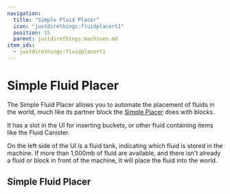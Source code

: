 ```yaml
---
navigation:
  title: "Simple Fluid Placer"
  icon: "justdirethings:fluidplacert1"
  position: 15
  parent: justdirethings:machines.md
item_ids:
  - justdirethings:fluidplacert1
---
```


# Simple Fluid Placer

The Simple Fluid Placer allows you to automate the placement of fluids in the world, much like its partner block the [Simple Placer](./mach_blockplacert1.md) does with blocks.

It has a slot in the UI for inserting buckets, or other fluid containing items like the Fluid Canister.

On the left side of the UI is a fluid tank, indicating which fluid is stored in the machine. If more than 1,000mb of fluid are available, and there isn't already a fluid or block in front of the machine, it will place the fluid into the world.

## Simple Fluid Placer



<Recipe id="justdirethings:fluidplacert1" />

